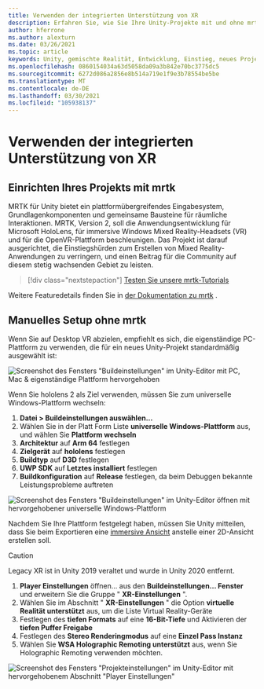 ```yaml
---
title: Verwenden der integrierten Unterstützung von XR
description: Erfahren Sie, wie Sie Ihre Unity-Projekte mit und ohne mrtk mithilfe der vordefinierten Unterstützung von XR einrichten.
author: hferrone
ms.author: alexturn
ms.date: 03/26/2021
ms.topic: article
keywords: Unity, gemischte Realität, Entwicklung, Einstieg, neues Projekt, Windows Mixed Reality, UWP, XR, Leistung, Legacy, mrtk
ms.openlocfilehash: 0860154034a63d5058da09a3b842e70bc3775dc5
ms.sourcegitcommit: 6272d086a2856e8b514a719e1f9e3b78554be5be
ms.translationtype: MT
ms.contentlocale: de-DE
ms.lasthandoff: 03/30/2021
ms.locfileid: "105938137"
---
```

# <a name="using-legacy-built-in-xr-support"></a>Verwenden der integrierten Unterstützung von XR

## <a name="setting-up-your-project-with-mrtk"></a>Einrichten Ihres Projekts mit mrtk

MRTK für Unity bietet ein plattformübergreifendes Eingabesystem, Grundlagenkomponenten und gemeinsame Bausteine für räumliche Interaktionen. MRTK, Version 2, soll die Anwendungsentwicklung für Microsoft HoloLens, für immersive Windows Mixed Reality-Headsets (VR) und für die OpenVR-Plattform beschleunigen. Das Projekt ist darauf ausgerichtet, die Einstiegshürden zum Erstellen von Mixed Reality-Anwendungen zu verringern, und einen Beitrag für die Community auf diesem stetig wachsenden Gebiet zu leisten.

> [!div class="nextstepaction"]
> [Testen Sie unsere mrtk-Tutorials](tutorials/mr-learning-base-01.md)

Weitere Featuredetails finden Sie in [der Dokumentation zu mrtk](/windows/mixed-reality/mrtk-unity) .

## <a name="manual-setup-without-mrtk"></a>Manuelles Setup ohne mrtk

Wenn Sie auf Desktop VR abzielen, empfiehlt es sich, die eigenständige PC-Plattform zu verwenden, die für ein neues Unity-Projekt standardmäßig ausgewählt ist:

![Screenshot des Fensters "Buildeinstellungen" im Unity-Editor mit PC, Mac & eigenständige Plattform hervorgehoben](images/wmr-config-img-3.png)

Wenn Sie hololens 2 als Ziel verwenden, müssen Sie zum universelle Windows-Plattform wechseln:

1.  **Datei > Buildeinstellungen auswählen...**
2.  Wählen Sie in der Platt Form Liste **universelle Windows-Plattform** aus, und wählen Sie **Plattform wechseln**
3.  **Architektur** auf **Arm 64** festlegen
4.  **Zielgerät** auf **hololens** festlegen
5.  **Buildtyp** auf **D3D** festlegen
6.  **UWP SDK** auf **Letztes installiert** festlegen
7.  **Buildkonfiguration** auf **Release** festlegen, da beim Debuggen bekannte Leistungsprobleme auftreten

![Screenshot des Fensters "Buildeinstellungen" im Unity-Editor öffnen mit hervorgehobener universelle Windows-Plattform](images/wmr-config-img-4.png)

Nachdem Sie Ihre Plattform festgelegt haben, müssen Sie Unity mitteilen, dass Sie beim Exportieren eine [immersive Ansicht](../../design/app-views.md) anstelle einer 2D-Ansicht erstellen soll.

> [!CAUTION]
> Legacy XR ist in Unity 2019 veraltet und wurde in Unity 2020 entfernt.

1. **Player Einstellungen** öffnen... aus den **Buildeinstellungen... Fenster** und erweitern Sie die Gruppe " **XR-Einstellungen** ".
2. Wählen Sie im Abschnitt " **XR-Einstellungen** " die Option **virtuelle Realität unterstützt** aus, um die Liste Virtual Reality-Geräte
3. Festlegen des **tiefen Formats** auf eine **16-Bit-Tiefe** und Aktivieren der **tiefen Puffer Freigabe**
4. Festlegen des **Stereo Renderingmodus** auf eine **Einzel Pass Instanz**
5. Wählen Sie **WSA Holographic Remoting unterstützt** aus, wenn Sie Holographic Remoting verwenden möchten. 

![Screenshot des Fensters "Projekteinstellungen" im Unity-Editor mit hervorgehobenem Abschnitt "Player Einstellungen"](images/wmr-config-img-9.png)